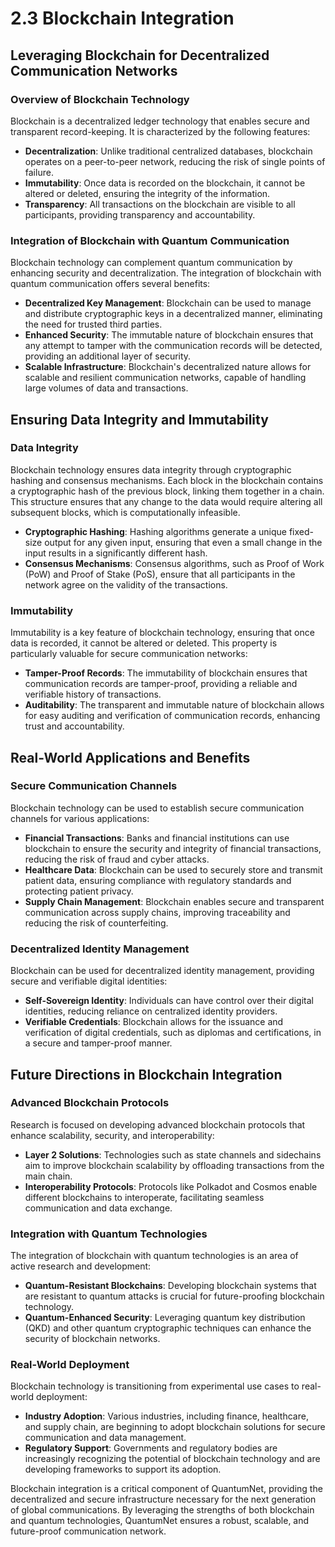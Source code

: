
# 2.3 Blockchain Integration

## Leveraging Blockchain for Decentralized Communication Networks

### Overview of Blockchain Technology
Blockchain is a decentralized ledger technology that enables secure and transparent record-keeping. It is characterized by the following features:

- **Decentralization**: Unlike traditional centralized databases, blockchain operates on a peer-to-peer network, reducing the risk of single points of failure.
- **Immutability**: Once data is recorded on the blockchain, it cannot be altered or deleted, ensuring the integrity of the information.
- **Transparency**: All transactions on the blockchain are visible to all participants, providing transparency and accountability.

### Integration of Blockchain with Quantum Communication
Blockchain technology can complement quantum communication by enhancing security and decentralization. The integration of blockchain with quantum communication offers several benefits:

- **Decentralized Key Management**: Blockchain can be used to manage and distribute cryptographic keys in a decentralized manner, eliminating the need for trusted third parties.
- **Enhanced Security**: The immutable nature of blockchain ensures that any attempt to tamper with the communication records will be detected, providing an additional layer of security.
- **Scalable Infrastructure**: Blockchain's decentralized nature allows for scalable and resilient communication networks, capable of handling large volumes of data and transactions.

## Ensuring Data Integrity and Immutability

### Data Integrity
Blockchain technology ensures data integrity through cryptographic hashing and consensus mechanisms. Each block in the blockchain contains a cryptographic hash of the previous block, linking them together in a chain. This structure ensures that any change to the data would require altering all subsequent blocks, which is computationally infeasible.

- **Cryptographic Hashing**: Hashing algorithms generate a unique fixed-size output for any given input, ensuring that even a small change in the input results in a significantly different hash.
- **Consensus Mechanisms**: Consensus algorithms, such as Proof of Work (PoW) and Proof of Stake (PoS), ensure that all participants in the network agree on the validity of the transactions.

### Immutability
Immutability is a key feature of blockchain technology, ensuring that once data is recorded, it cannot be altered or deleted. This property is particularly valuable for secure communication networks:

- **Tamper-Proof Records**: The immutability of blockchain ensures that communication records are tamper-proof, providing a reliable and verifiable history of transactions.
- **Auditability**: The transparent and immutable nature of blockchain allows for easy auditing and verification of communication records, enhancing trust and accountability.

## Real-World Applications and Benefits

### Secure Communication Channels
Blockchain technology can be used to establish secure communication channels for various applications:

- **Financial Transactions**: Banks and financial institutions can use blockchain to ensure the security and integrity of financial transactions, reducing the risk of fraud and cyber attacks.
- **Healthcare Data**: Blockchain can be used to securely store and transmit patient data, ensuring compliance with regulatory standards and protecting patient privacy.
- **Supply Chain Management**: Blockchain enables secure and transparent communication across supply chains, improving traceability and reducing the risk of counterfeiting.

### Decentralized Identity Management
Blockchain can be used for decentralized identity management, providing secure and verifiable digital identities:

- **Self-Sovereign Identity**: Individuals can have control over their digital identities, reducing reliance on centralized identity providers.
- **Verifiable Credentials**: Blockchain allows for the issuance and verification of digital credentials, such as diplomas and certifications, in a secure and tamper-proof manner.

## Future Directions in Blockchain Integration

### Advanced Blockchain Protocols
Research is focused on developing advanced blockchain protocols that enhance scalability, security, and interoperability:

- **Layer 2 Solutions**: Technologies such as state channels and sidechains aim to improve blockchain scalability by offloading transactions from the main chain.
- **Interoperability Protocols**: Protocols like Polkadot and Cosmos enable different blockchains to interoperate, facilitating seamless communication and data exchange.

### Integration with Quantum Technologies
The integration of blockchain with quantum technologies is an area of active research and development:

- **Quantum-Resistant Blockchains**: Developing blockchain systems that are resistant to quantum attacks is crucial for future-proofing blockchain technology.
- **Quantum-Enhanced Security**: Leveraging quantum key distribution (QKD) and other quantum cryptographic techniques can enhance the security of blockchain networks.

### Real-World Deployment
Blockchain technology is transitioning from experimental use cases to real-world deployment:

- **Industry Adoption**: Various industries, including finance, healthcare, and supply chain, are beginning to adopt blockchain solutions for secure communication and data management.
- **Regulatory Support**: Governments and regulatory bodies are increasingly recognizing the potential of blockchain technology and are developing frameworks to support its adoption.

Blockchain integration is a critical component of QuantumNet, providing the decentralized and secure infrastructure necessary for the next generation of global communications. By leveraging the strengths of both blockchain and quantum technologies, QuantumNet ensures a robust, scalable, and future-proof communication network.
